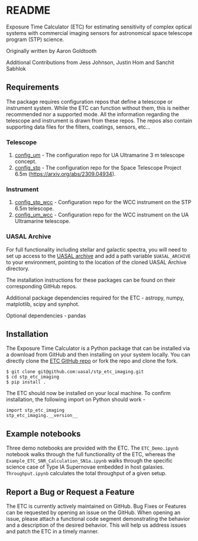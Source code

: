 # README
Exposure Time Calculator (ETC) for estimating sensitivity of complex optical systems with commercial imaging sensors for astronomical space telescope program (STP) science.

Originally written by Aaron Goldtooth

Additional Contributions from Jess Johnson, Justin Hom and Sanchit Sabhlok 

## Requirements

The package requires  configuration repos that define a telescope or instrument system. While the ETC can function without them, this is neither recommended nor a supported mode. All the information regarding the telescope and instrument is drawn from these repos. The repos also contain supporting data files for the filters, coatings, sensors, etc...

### Telescope

1. [config_um](https://github.com/uasal/config_um) - The configuration repo for UA Ultramarine 3 m telescope concept.
2. [config_stp](https://github.com/uasal/config_stp) - The configuration repo for the Space Telescope Project 6.5m (https://arxiv.org/abs/2309.04934).

### Instrument

1. [config_stp_wcc](https://github.com/uasal/config_stp_wcc) - Configuration repo for the WCC instrument on the STP 6.5m telescope. 
2. [config_um_wcc](https://github.com/uasal/config_um_wcc) - Configuration repo for the WCC instrument on the UA Ultramarine telescope. 

### UASAL Archive
For full functionality including stellar and galactic spectra, you will need to set up access to the [UASAL archive](https://github.com/uasal/uasal_archive) and add a path variable `$UASAL_ARCHIVE` to your environment, pointing to the location of the cloned UASAL Archive directory. 

The installation instructions for these packages can be found on their corresponding GitHub repos. 

Additional package dependencies required for the ETC - astropy, numpy, matplotlib, scipy and synphot.

Optional dependencies - pandas

## Installation

The Exposure Time Calculator is a Python package that can be installed via a download from GitHub and then installing on your system locally. You can directly clone the [ETC GitHub repo](https://github.com/uasal/stp_etc_imaging) or fork the repo and clone the fork. 
```
$ git clone git@github.com:uasal/stp_etc_imaging.git
$ cd stp_etc_imaging 
$ pip install .
```
The ETC should now be installed on your local machine. To confirm installation, the following import on Python should work - 
```
import stp_etc_imaging
stp_etc_imaging.__version__
```

## Example notebooks
Three demo notebooks are provided with the ETC. The `ETC_Demo.ipynb` notebook walks through the full functionality of the ETC, whereas the `Example_ETC_SNR_Calculation_SN1a.ipynb` walks through the specific science case of Type IA Supernovae embedded in host galaxies. `Throughput.ipynb` calculates the total throughput of a given setup.

## Report a Bug or Request a Feature
The ETC is currently actively maintained on GitHub. Bug Fixes or Features can be requested by opening an issue on the GitHub. When opening an issue, please attach a functional code segment demonstrating the behavior and a description of the desired behavior. This will help us address issues and patch the ETC in a timely manner. 
